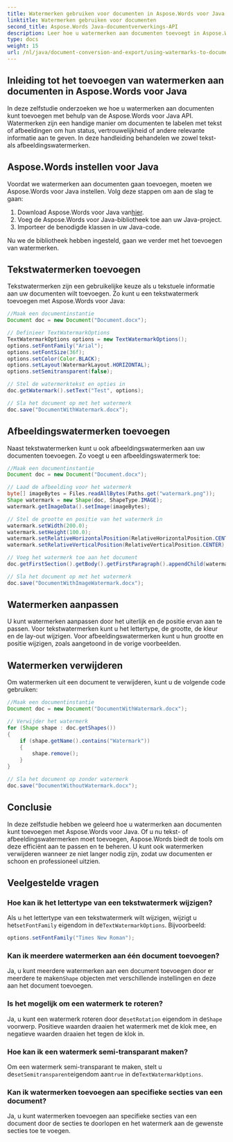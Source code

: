 ```yaml
---
title: Watermerken gebruiken voor documenten in Aspose.Words voor Java
linktitle: Watermerken gebruiken voor documenten
second_title: Aspose.Words Java-documentverwerkings-API
description: Leer hoe u watermerken aan documenten toevoegt in Aspose.Words voor Java. Pas tekst- en afbeeldingswatermerken aan voor professioneel ogende documenten.
type: docs
weight: 15
url: /nl/java/document-conversion-and-export/using-watermarks-to-documents/
---
```


## Inleiding tot het toevoegen van watermerken aan documenten in Aspose.Words voor Java

In deze zelfstudie onderzoeken we hoe u watermerken aan documenten kunt toevoegen met behulp van de Aspose.Words voor Java API. Watermerken zijn een handige manier om documenten te labelen met tekst of afbeeldingen om hun status, vertrouwelijkheid of andere relevante informatie aan te geven. In deze handleiding behandelen we zowel tekst- als afbeeldingswatermerken.

## Aspose.Words instellen voor Java

Voordat we watermerken aan documenten gaan toevoegen, moeten we Aspose.Words voor Java instellen. Volg deze stappen om aan de slag te gaan:

1.  Download Aspose.Words voor Java van[hier](https://releases.aspose.com/words/java/).
2. Voeg de Aspose.Words voor Java-bibliotheek toe aan uw Java-project.
3. Importeer de benodigde klassen in uw Java-code.

Nu we de bibliotheek hebben ingesteld, gaan we verder met het toevoegen van watermerken.

## Tekstwatermerken toevoegen

Tekstwatermerken zijn een gebruikelijke keuze als u tekstuele informatie aan uw documenten wilt toevoegen. Zo kunt u een tekstwatermerk toevoegen met Aspose.Words voor Java:

```java
//Maak een documentinstantie
Document doc = new Document("Document.docx");

// Definieer TextWatermarkOptions
TextWatermarkOptions options = new TextWatermarkOptions();
options.setFontFamily("Arial");
options.setFontSize(36f);
options.setColor(Color.BLACK);
options.setLayout(WatermarkLayout.HORIZONTAL);
options.setSemitransparent(false);

// Stel de watermerktekst en opties in
doc.getWatermark().setText("Test", options);

// Sla het document op met het watermerk
doc.save("DocumentWithWatermark.docx");
```

## Afbeeldingswatermerken toevoegen

Naast tekstwatermerken kunt u ook afbeeldingswatermerken aan uw documenten toevoegen. Zo voegt u een afbeeldingswatermerk toe:

```java
//Maak een documentinstantie
Document doc = new Document("Document.docx");

// Laad de afbeelding voor het watermerk
byte[] imageBytes = Files.readAllBytes(Paths.get("watermark.png"));
Shape watermark = new Shape(doc, ShapeType.IMAGE);
watermark.getImageData().setImage(imageBytes);

// Stel de grootte en positie van het watermerk in
watermark.setWidth(200.0);
watermark.setHeight(100.0);
watermark.setRelativeHorizontalPosition(RelativeHorizontalPosition.CENTER);
watermark.setRelativeVerticalPosition(RelativeVerticalPosition.CENTER);

// Voeg het watermerk toe aan het document
doc.getFirstSection().getBody().getFirstParagraph().appendChild(watermark);

// Sla het document op met het watermerk
doc.save("DocumentWithImageWatermark.docx");
```

## Watermerken aanpassen

U kunt watermerken aanpassen door het uiterlijk en de positie ervan aan te passen. Voor tekstwatermerken kunt u het lettertype, de grootte, de kleur en de lay-out wijzigen. Voor afbeeldingswatermerken kunt u hun grootte en positie wijzigen, zoals aangetoond in de vorige voorbeelden.

## Watermerken verwijderen

Om watermerken uit een document te verwijderen, kunt u de volgende code gebruiken:

```java
//Maak een documentinstantie
Document doc = new Document("DocumentWithWatermark.docx");

// Verwijder het watermerk
for (Shape shape : doc.getShapes())
{
    if (shape.getName().contains("Watermark"))
    {
        shape.remove();
    }
}

// Sla het document op zonder watermerk
doc.save("DocumentWithoutWatermark.docx");
```


## Conclusie

In deze zelfstudie hebben we geleerd hoe u watermerken aan documenten kunt toevoegen met Aspose.Words voor Java. Of u nu tekst- of afbeeldingswatermerken moet toevoegen, Aspose.Words biedt de tools om deze efficiënt aan te passen en te beheren. U kunt ook watermerken verwijderen wanneer ze niet langer nodig zijn, zodat uw documenten er schoon en professioneel uitzien.

## Veelgestelde vragen

### Hoe kan ik het lettertype van een tekstwatermerk wijzigen?

 Als u het lettertype van een tekstwatermerk wilt wijzigen, wijzigt u het`setFontFamily` eigendom in de`TextWatermarkOptions`. Bijvoorbeeld:

```java
options.setFontFamily("Times New Roman");
```

### Kan ik meerdere watermerken aan één document toevoegen?

 Ja, u kunt meerdere watermerken aan een document toevoegen door er meerdere te maken`Shape` objecten met verschillende instellingen en deze aan het document toevoegen.

### Is het mogelijk om een watermerk te roteren?

 Ja, u kunt een watermerk roteren door de`setRotation` eigendom in de`Shape` voorwerp. Positieve waarden draaien het watermerk met de klok mee, en negatieve waarden draaien het tegen de klok in.

### Hoe kan ik een watermerk semi-transparant maken?

 Om een watermerk semi-transparant te maken, stelt u de`setSemitransparent`eigendom aan`true` in de`TextWatermarkOptions`.

### Kan ik watermerken toevoegen aan specifieke secties van een document?

Ja, u kunt watermerken toevoegen aan specifieke secties van een document door de secties te doorlopen en het watermerk aan de gewenste secties toe te voegen.